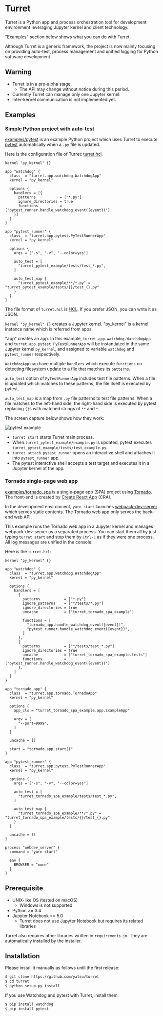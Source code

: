 # Turret

Turret is a Python app and process orchestration tool for development
environment leveraging Jupyter kernel and client technology.

"Examples" section below shows what you can do with Turret.

Although Turret is a generic framework, the project is now mainly focusing
on providing auto-test, process management and unified logging for Python
software development.

## Warning

- Turret is in a pre-alpha stage.
    - The API may change without notice during this period.
- Currently Turret can manage only one Jupyter kernel.
- Inter-kernel communication is not implemented yet.

## Examples

### Simple Python project with auto-test

[examples/pytest](https://github.com/yatsu/turret/tree/master/examples/pytest)
is an example Python project which uses Turret to execute
[pytest](https://docs.pytest.org/) automatically when a `.py` file is updated.

Here is the configuration file of Turret:
[turret.hcl](https://github.com/yatsu/turret/blob/master/examples/pytest/turret.hcl).

```hcl
kernel "py_kernel" {}

app "watchdog" {
  class  = "turret.app.watchdog.WatchdogApp"
  kernel = "py_kernel"

  options {
    handlers = [{
      patterns           = ["*.py"]
      ignore_directories = true
      functions          = ["pytest_runner.handle_watchdog_event({event})"]
    }]
  }
}

app "pytest_runner" {
  class  = "turret.app.pytest.PyTestRunnerApp"
  kernel = "py_kernel"

  options {
    args = ["-s", "-v", "--color=yes"]

    auto_test = [
      "turret_pytest_example/tests/test_*.py",
    ]

    auto_test_map {
      "turret_pytest_example/**/*.py" = "turret_pytest_example/tests/{}/test_{}.py"
    }
  }
}
```

The file format of `turret.hcl` is
[HCL](https://github.com/hashicorp/hc://github.com/hashicorp/hcl). If you
prefer JSON, you can write it as JSON.

`kernel "py_kernel" {}` creates a Jupyter kernel. "py_kernel" is a kernel
instance name which is referred from apps.

"app" creates an app. In this example, `turret.app.watchdog.WatchdogApp` and
`turret.app.pytest.PyTestRunnerApp` will be instantiated in the same Jupyter
kernel `py_kernel`, and assigned to variable `watchdog` and `pytest_runner`
respectively.

`WatchdogApp` can have multiple `handlers` which execute `functions` on
detecting filesystem update to a file that matches its `patterns`.

`auto_test` option of `PyTestRunnerApp` includes test file patterns. When
a file is updated which matches to these patterns, the file itself is executed
by pytest.

`auto_test_map` is a map from `.py` file patterns to test file patterns. When
a file matches to the left-hand side, the right-hand side is executed by pytest
replacing `{}`s with matched strings of `**` and `*`.

The screen capture below shows how they work:

![pytest example](https://github.com/yatsu/turret/blob/master/assets/pytest_example.gif)

- `turret start` starts Turret main process.
- When `turret_pytest_example/example.py` is updated, pytest executes
  `turret_pytest_example/tests/test_example.py`.
- `turret attach pytest_runner` opens an interactive shell and attaches it into
  `pytest_runner` app.
- The pytest interactive shell accepts a test target and executes it in
  a Jupyter kernel of the app.

### Tornado single-page web app

[examples/tornado_spa](https://github.com/yatsu/turret/tree/master/examples/tornado_spa)
is a single-page app (SPA) project using [Tornado](http://www.tornadoweb.org/).
The front-end is created by [Create React
App](https://github.com/facebook/create-react-app) (CRA).

In the development environment, `yarn start` launches
[webpack-dev-server](https://github.com/webpack/webpack-dev-server) which
serves static contents. The Tornado web app only serves the back-end web API.

This example runs the Tornado web app in a Jupyter kernel and manages
webpack-dev-server as a separated process. You can start them all by just
typing `turret start` and stop them by `Ctrl-C` as if they were one process.
All log messages are unified in the console.

Here is the `turret.hcl`:

```hcl
kernel "py_kernel" {}

app "watchdog" {
  class  = "turret.app.watchdog.WatchdogApp"
  kernel = "py_kernel"

  options {
    handlers = [
      {
        patterns           = ["*.py"]
        ignore_patterns    = ["*/tests/*.py"]
        ignore_directories = true
        uncache            = ["turret_tornado_spa_example"]

        functions = [
          "tornado_app.handle_watchdog_event({event})",
          "pytest_runner.handle_watchdog_event({event})",
        ]
      },
      {
        patterns           = ["*/tests/test_*.py"]
        ignore_directories = true
        uncache            = ["turret_tornado_spa_example.tests"]
        functions          = ["pytest_runner.handle_watchdog_event({event})"]
      },
    ]
  }
}

app "tornado_app" {
  class  = "turret.app.tornado.TornadoApp"
  kernel = "py_kernel"

  options {
    app_cls = "turret_tornado_spa_example.app.ExampleApp"

    argv = [
      "--port=9999",
    ]
  }

  uncache = []

  start = "tornado_app.start()"
}

app "pytest_runner" {
  class  = "turret.app.pytest.PyTestRunnerApp"
  kernel = "py_kernel"

  options {
    args = ["-s", "-v", "--color=yes"]

    auto_test = [
      "turret_tornado_spa_example/tests/test_*.py",
    ]

    auto_test_map {
      "turret_tornado_spa_example/**/*.py" = "turret_tornado_spa_example/tests/{}/test_{}.py"
    }
  }

  uncache = []
}

process "webdev_server" {
  command = "yarn start"

  env {
    BROWSER = "none"
  }
}
```

## Prerequisite

- UNIX-like OS (tested on macOS)
    - Windows is not supported
- Python >= 3.4
- Jupyter Notebook >= 5.0
    - Turret does not use Jupyter Notebook but requires its related
      libraries

Turret also requires other libraries written in `requirements.in`. They
are automatically installed by the installer.

## Installation

Please install it manually as follows until the first release:

```sh
$ git clone https://github.com/yatsu/turret
$ cd turret
$ python setup.py install
```

If you use Watchdog and pytest with Turret, install them:

```sh
$ pip install watchdog
$ pip install pytest
```
